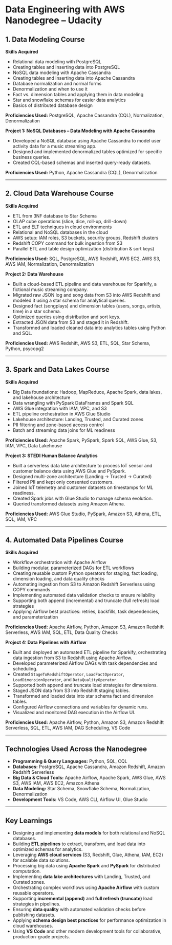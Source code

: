 # Data Engineering with AWS Nanodegree – Udacity

## 1. Data Modeling Course
**Skills Acquired**
- Relational data modeling with PostgreSQL
- Creating tables and inserting data into PostgreSQL
- NoSQL data modeling with Apache Cassandra
- Creating tables and inserting data into Apache Cassandra
- Database normalization and normal forms
- Denormalization and when to use it
- Fact vs. dimension tables and applying them in data modeling
- Star and snowflake schemas for easier data analytics
- Basics of distributed database design

**Proficiencies Used:** PostgreSQL, Apache Cassandra (CQL), Normalization, Denormalization

**Project 1: NoSQL Databases – Data Modeling with Apache Cassandra**
- Developed a NoSQL database using Apache Cassandra to model user activity data for a music streaming app.
- Designed and implemented denormalized tables optimized for specific business queries.
- Created CQL-based schemas and inserted query-ready datasets.

**Proficiencies Used:** Python, Apache Cassandra (CQL), Denormalization

---

## 2. Cloud Data Warehouse Course
**Skills Acquired**
- ETL from 3NF database to Star Schema
- OLAP cube operations (slice, dice, roll-up, drill-down)
- ETL and ELT techniques in cloud environments
- Relational and NoSQL databases in the cloud
- AWS setup: IAM roles, S3 buckets, security groups, Redshift clusters
- Redshift COPY command for bulk ingestion from S3
- Parallel ETL and table design optimization (distribution & sort keys)

**Proficiencies Used:** SQL, PostgreSQL, AWS Redshift, AWS EC2, AWS S3, AWS IAM, Normalization, Denormalization

**Project 2: Data Warehouse**
- Built a cloud-based ETL pipeline and data warehouse for Sparkify, a fictional music streaming company.
- Migrated raw JSON log and song data from S3 into AWS Redshift and modeled it using a star schema for analytical queries.
- Designed fact (songplays) and dimension tables (users, songs, artists, time) in a star schema.
- Optimized queries using distribution and sort keys.
- Extracted JSON data from S3 and staged it in Redshift.
- Transformed and loaded cleaned data into analytics tables using Python and SQL.

**Proficiencies Used:** AWS Redshift, AWS S3, ETL, SQL, Star Schema, Python, psycopg2

---

## 3. Spark and Data Lakes Course
**Skills Acquired**
- Big Data foundations: Hadoop, MapReduce, Apache Spark, data lakes, and lakehouse architecture
- Data wrangling with PySpark DataFrames and Spark SQL
- AWS Glue integration with IAM, VPC, and S3
- ETL pipeline orchestration in AWS Glue Studio
- Lakehouse architecture: Landing, Trusted, and Curated zones
- PII filtering and zone-based access control
- Batch and streaming data joins for ML readiness

**Proficiencies Used:** Apache Spark, PySpark, Spark SQL, AWS Glue, S3, IAM, VPC, Data Lakehouse

**Project 3: STEDI Human Balance Analytics**
- Built a serverless data lake architecture to process IoT sensor and customer balance data using AWS Glue and PySpark.
- Designed multi-zone architecture (Landing → Trusted → Curated)
- Filtered PII and kept only consented customers.
- Joined IoT telemetry and customer datasets on timestamps for ML readiness.
- Created Spark jobs with Glue Studio to manage schema evolution.
- Queried transformed datasets using Amazon Athena.

**Proficiencies Used:** AWS Glue Studio, PySpark, Amazon S3, Athena, ETL, SQL, IAM, VPC

---

## 4. Automated Data Pipelines Course
**Skills Acquired**
- Workflow orchestration with Apache Airflow
- Building modular, parameterized DAGs for ETL workflows
- Creating reusable custom Python operators for staging, fact loading, dimension loading, and data quality checks
- Automating ingestion from S3 to Amazon Redshift Serverless using COPY commands
- Implementing automated data validation checks to ensure reliability
- Supporting both append (incremental) and truncate (full refresh) load strategies
- Applying Airflow best practices: retries, backfills, task dependencies, and parameterization

**Proficiencies Used:** Apache Airflow, Python, Amazon S3, Amazon Redshift Serverless, AWS IAM, SQL, ETL, Data Quality Checks

**Project 4: Data Pipelines with Airflow**
- Built and deployed an automated ETL pipeline for Sparkify, orchestrating data ingestion from S3 to Redshift using Apache Airflow.
- Developed parameterized Airflow DAGs with task dependencies and scheduling.
- Created `StageToRedshiftOperator`, `LoadFactOperator`, `LoadDimensionOperator`, and `DataQualityOperator`.
- Supported both append and truncate load strategies for dimensions.
- Staged JSON data from S3 into Redshift staging tables.
- Transformed and loaded data into star schema fact and dimension tables.
- Configured Airflow connections and variables for dynamic runs.
- Visualized and monitored DAG execution in the Airflow UI.

**Proficiencies Used:** Apache Airflow, Python, Amazon S3, Amazon Redshift Serverless, SQL, ETL, AWS IAM, DAG Scheduling, VS Code

---

## Technologies Used Across the Nanodegree
- **Programming & Query Languages:** Python, SQL, CQL
- **Databases:** PostgreSQL, Apache Cassandra, Amazon Redshift, Amazon Redshift Serverless
- **Big Data & Cloud Tools:** Apache Airflow, Apache Spark, AWS Glue, AWS S3, AWS IAM, AWS EC2, Amazon Athena
- **Data Modeling:** Star Schema, Snowflake Schema, Normalization, Denormalization
- **Development Tools:** VS Code, AWS CLI, Airflow UI, Glue Studio

---

## Key Learnings
- Designing and implementing **data models** for both relational and NoSQL databases.
- Building **ETL pipelines** to extract, transform, and load data into optimized schemas for analytics.
- Leveraging **AWS cloud services** (S3, Redshift, Glue, Athena, IAM, EC2) for scalable data solutions.
- Processing big data using **Apache Spark** and **PySpark** for distributed computation.
- Implementing **data lake architectures** with Landing, Trusted, and Curated zones.
- Orchestrating complex workflows using **Apache Airflow** with custom reusable operators.
- Supporting **incremental (append)** and **full refresh (truncate)** load strategies in pipelines.
- Ensuring **data quality** with automated validation checks before publishing datasets.
- Applying **schema design best practices** for performance optimization in cloud warehouses.
- Using **VS Code** and other modern development tools for collaborative, production-grade projects.
